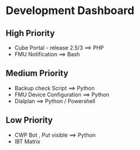 # Development Dashboard

## High Priority

- Cube Portal - release 2.5/3  ==> PHP
- FMU Notification ==> Bash

## Medium Priority

- Backup check Script  ==> Python
- FMU Device Configuration ==> Python
- Dialplan ==> Python / Powershell

## Low Priority

- CWP Bot , Put visible ==> Python
- IBT Matrix
